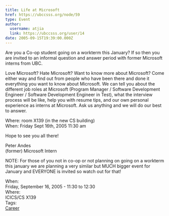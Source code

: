 ```yaml
---
title: Life at Microsoft 
href: https://ubccsss.org/node/59
type: Event
author:
  username: atjia
  link: https://ubccsss.org/user/14
date: 2005-09-15T19:39:00.000Z
---
```


<div class="field field-name-body field-type-text-with-summary field-label-hidden"><div class="field-items"><div class="field-item even"><p>Are you a Co-op student going on a workterm this January? If so then you are invited to an informal question and answer period with former Microsoft interns from UBC.</p>
<p>Love Microsoft? Hate Microsoft? Want to know more about Microsoft? Come either way and find out from people who have been there and done it everything you want to know about Microsoft. We can tell you about the different job roles at Microsoft (Program Manager / Software Development Engineer / Software Development Engineer in Test), what the interview process will be like, help you with resume tips, and our own personal experience as interns at Microsoft. Ask us anything and we will do our best to answer.</p>
<p>Where: room X139 (in the new CS building)<br>
When: Friday Sept 16th, 2005 11:30 am</p>
<p>Hope to see you all there!</p>
<p>Peter Andes<br>
(former) Microsoft Intern</p>
<p>NOTE: For those of you not in co-op or not planning on going on a workterm this january we are planning a very similar but MUCH bigger event for January and EVERYONE is invited so watch out for that!</p>
<!--break--></div></div></div><div class="field field-name-field-dates field-type-datetime field-label-above"><div class="field-label">When:&#xA0;</div><div class="field-items"><div class="field-item even"><span class="date-display-single">Friday, September 16, 2005 - <span class="date-display-range"><span class="date-display-start">11:30</span> to <span class="date-display-end">12:30</span></span></span></div></div></div><div class="field field-name-field-location field-type-text field-label-above"><div class="field-label">Where:&#xA0;</div><div class="field-items"><div class="field-item even">ICICS/CS X139</div></div></div>    <footer>
    <div class="field field-name-field-tags field-type-taxonomy-term-reference field-label-above"><div class="field-label">Tags:&#xA0;</div><div class="field-items"><div class="field-item even"><a href="/career">Career</a></div></div></div>      </footer>